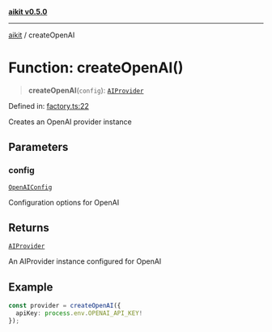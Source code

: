 [**aikit v0.5.0**](../README.md)

***

[aikit](../README.md) / createOpenAI

# Function: createOpenAI()

> **createOpenAI**(`config`): [`AIProvider`](../interfaces/AIProvider.md)

Defined in: [factory.ts:22](https://github.com/chinmaymk/aikit/blob/main/src/factory.ts#L22)

Creates an OpenAI provider instance

## Parameters

### config

[`OpenAIConfig`](../interfaces/OpenAIConfig.md)

Configuration options for OpenAI

## Returns

[`AIProvider`](../interfaces/AIProvider.md)

An AIProvider instance configured for OpenAI

## Example

```typescript
const provider = createOpenAI({
  apiKey: process.env.OPENAI_API_KEY!
});
```
